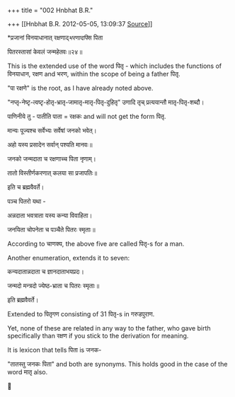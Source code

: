+++
title = "002 Hnbhat B.R."

+++
[[Hnbhat B.R.	2012-05-05, 13:09:37 [Source](https://groups.google.com/g/samskrita/c/8Mgh43O9Pco)]]



\*प्रजानां विनयाधानात् रक्षणाद्*भरणादपि*स पिता

 पितरस्तासां केवलं जन्महेतवः॥२४॥

  

This is the extended use of the word पितृ - which includes the functions of विनयाधान, रक्षण and भरण, within the scope of being a father पितृ.

  

"पा रक्षणे" is the root, as I have already noted above.

"नप्तृ-नेष्टृ-त्वष्टृ-होतृ-भ्रातृ-जामातृ-मातृ-पितृ-दुहितृ" उणादि तृच् प्रत्ययान्तौ मातृ-पितृ-शब्दौ।

  

पाणिनीये तु - पातीति पाता = रक्षकः and will not get the form पितृ.

  

मान्यः पूज्यश्च सर्वेभ्यः सर्वेषां जनको भवेत्।

अहो यस्य प्रसादेन सर्वान् पश्यति मानवः॥

जनको जन्मदाता च रक्षणाच्च पिता नृणाम्।

तातो विस्तीर्णकरणात् कलया सा प्रजापतिः॥

  

इति च ब्रह्मवैवर्ते।

  

पञ्च पितरो यथा -

  

अन्नदाता भवत्राता यस्य कन्या विवाहिता।

जनयिता चोपनेता च पञ्चैते पितरः स्मृताः॥

  

According to चाणक्य, the above five are called पितृ-s for a man.

Another enumeration, extends it to seven:

  

कन्यदातान्नदाता च ज्ञानदाताभयप्रदः।

जन्मदो मन्त्रदो ज्येष्ठ-भ्राता च पितरः स्मृताः॥

इति ब्रह्मवैवर्ते।

  

Extended to पितृगण consisting of 31 पितृ-s in गरुडपुराण.

  

Yet, none of these are related in any way to the father, who gave birth specifically than रक्षण if you stick to the derivation for meaning.

  

It is lexicon that tells पिता is जनक-

  

"तातस्तु जनकः पिता" and both are synonyms. This holds good in the case of the word मातृ also.



